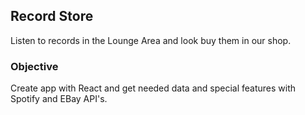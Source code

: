 ## Record Store

Listen to records in the Lounge Area and look buy them in our shop.

### Objective

Create app with React and get needed data and special features with Spotify and EBay API's.